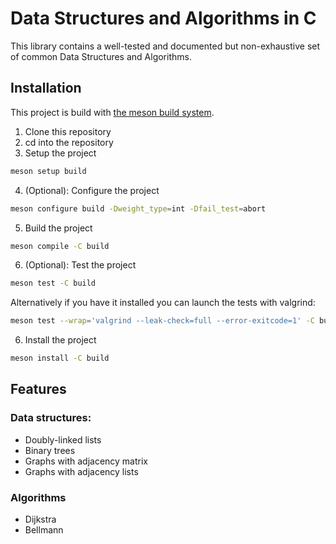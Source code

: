 # Data Structures and Algorithms in C

This library contains a well-tested and documented but non-exhaustive set of common Data Structures and Algorithms.

## Installation

This project is build with [the meson build system](https://mesonbuild.com/).

1) Clone this repository
2) cd into the repository
3) Setup the project
```sh  
meson setup build
```
4) (Optional): Configure the project
```sh
meson configure build -Dweight_type=int -Dfail_test=abort
```
5) Build the project
```sh
meson compile -C build
```
6) (Optional): Test the project
```sh
meson test -C build
```
Alternatively if you have it installed you can launch the tests with valgrind:
```sh
meson test --wrap='valgrind --leak-check=full --error-exitcode=1' -C build
```
6) Install the project
```sh
meson install -C build
```

## Features

### Data structures:
- Doubly-linked lists
- Binary trees
- Graphs with adjacency matrix
- Graphs with adjacency lists

### Algorithms
- Dijkstra
- Bellmann
